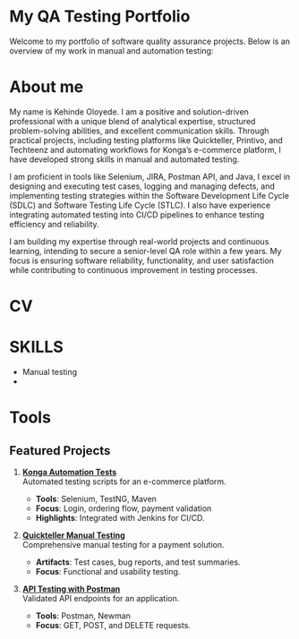 # My QA Testing Portfolio

Welcome to my portfolio of software quality assurance projects. Below is an overview of my work in manual and automation testing:

# About me
 
My name is Kehinde Oloyede. I am a positive and solution-driven professional with a unique blend of analytical expertise, structured problem-solving abilities, and excellent communication skills. Through practical projects, including testing platforms like Quickteller, Printivo, and Techteenz and automating workflows for Konga’s e-commerce platform, I have developed strong skills in manual and automated testing.

I am proficient in tools like Selenium, JIRA, Postman API, and Java, I excel in designing and executing test cases, logging and managing defects, and implementing testing strategies within the Software Development Life Cycle (SDLC) and Software Testing Life Cycle (STLC). I also have experience integrating automated testing into CI/CD pipelines to enhance testing efficiency and reliability.

I am building my expertise through real-world projects and continuous learning, intending to secure a senior-level QA role within a few years. My focus is ensuring software reliability, functionality, and user satisfaction while contributing to continuous improvement in testing processes.

# CV


# SKILLS

- Manual testing
- 



# Tools


## Featured Projects

1. **[Konga Automation Tests](https://github.com/yourusername/Konga_Automation_Tests)**  
   Automated testing scripts for an e-commerce platform.  
   - **Tools**: Selenium, TestNG, Maven  
   - **Focus**: Login, ordering flow, payment validation  
   - **Highlights**: Integrated with Jenkins for CI/CD.

  

2. **[Quickteller Manual Testing](https://github.com/yourusername/Quickteller_Manual_Tests)**  
   Comprehensive manual testing for a payment solution.  
   - **Artifacts**: Test cases, bug reports, and test summaries.  
   - **Focus**: Functional and usability testing.  

3. **[API Testing with Postman](https://github.com/yourusername/API_Testing_Postman)**  
   Validated API endpoints for an application.  
   - **Tools**: Postman, Newman  
   - **Focus**: GET, POST, and DELETE requests.
